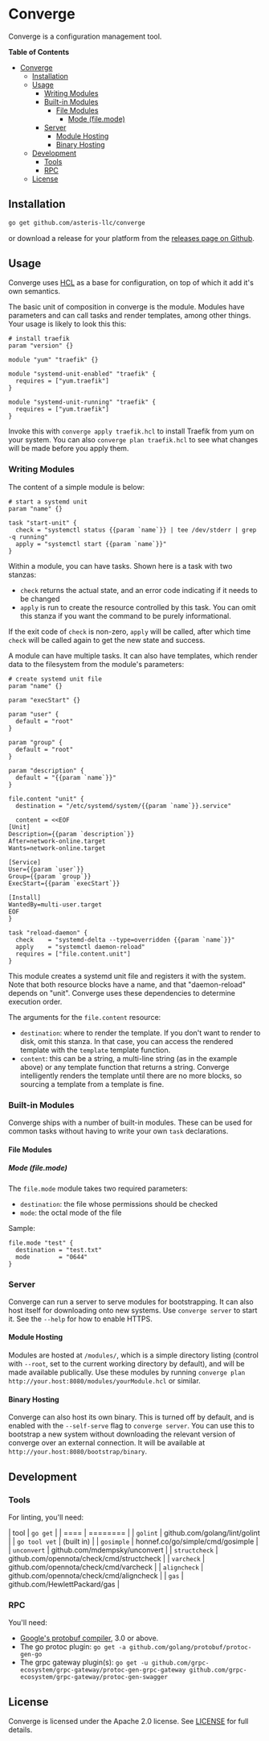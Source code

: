 # Converge

Converge is a configuration management tool.

<!-- markdown-toc start - Don't edit this section. Run M-x markdown-toc-generate-toc again -->
**Table of Contents**

- [Converge](#converge)
    - [Installation](#installation)
    - [Usage](#usage)
        - [Writing Modules](#writing-modules)
        - [Built-in Modules](#built-in-modules)
            - [File Modules](#file-modules)
                - [Mode (file.mode)](#mode-filemode)
        - [Server](#server)
            - [Module Hosting](#module-hosting)
            - [Binary Hosting](#binary-hosting)
    - [Development](#development)
        - [Tools](#tools)
        - [RPC](#rpc)
    - [License](#license)

<!-- markdown-toc end -->

## Installation

```sh
go get github.com/asteris-llc/converge
```

or download a release for your platform from the
[releases page on Github](https://github.com/asteris-llc/converge/releases).

## Usage

Converge uses [HCL](https://github.com/hashicorp/hcl) as a base for
configuration, on top of which it add it's own semantics.

The basic unit of composition in converge is the module. Modules have parameters
and can call tasks and render templates, among other things. Your usage is
likely to look this this:

```hcl
# install traefik
param "version" {}

module "yum" "traefik" {}

module "systemd-unit-enabled" "traefik" {
  requires = ["yum.traefik"]
}

module "systemd-unit-running" "traefik" {
  requires = ["yum.traefik"]
}
```

Invoke this with `converge apply traefik.hcl` to install Traefik from yum on
your system. You can also `converge plan traefik.hcl` to see what changes will
be made before you apply them.

### Writing Modules

The content of a simple module is below:

```hcl
# start a systemd unit
param "name" {}

task "start-unit" {
  check = "systemctl status {{param `name`}} | tee /dev/stderr | grep -q running"
  apply = "systemctl start {{param `name`}}"
}
```

Within a module, you can have tasks. Shown here is a task with two stanzas:

- `check` returns the actual state, and an error code indicating if it needs to
  be changed
- `apply` is run to create the resource controlled by this task. You can omit
  this stanza if you want the command to be purely informational.

If the exit code of `check` is non-zero, `apply` will be called, after which
time `check` will be called again to get the new state and success.

A module can have multiple tasks. It can also have templates, which render data
to the filesystem from the module's parameters:

```hcl
# create systemd unit file
param "name" {}

param "execStart" {}

param "user" {
  default = "root"
}

param "group" {
  default = "root"
}

param "description" {
  default = "{{param `name`}}"
}

file.content "unit" {
  destination = "/etc/systemd/system/{{param `name`}}.service"

  content = <<EOF
[Unit]
Description={{param `description`}}
After=network-online.target
Wants=network-online.target

[Service]
User={{param `user`}}
Group={{param `group`}}
ExecStart={{param `execStart`}}

[Install]
WantedBy=multi-user.target
EOF
}

task "reload-daemon" {
  check    = "systemd-delta --type=overridden {{param `name`}}"
  apply    = "systemctl daemon-reload"
  requires = ["file.content.unit"]
}
```

This module creates a systemd unit file and registers it with the system. Note
that both resource blocks have a name, and that "daemon-reload" depends on
"unit". Converge uses these dependencies to determine execution order.

The arguments for the `file.content` resource:

- `destination`: where to render the template. If you don't want to render to
  disk, omit this stanza. In that case, you can access the rendered template
  with the `template` template function.
- `content`: this can be a string, a multi-line string (as in the example above)
  or any template function that returns a string. Converge intelligently renders
  the template until there are no more blocks, so sourcing a template from a
  template is fine.

### Built-in Modules

Converge ships with a number of built-in modules. These can be used for common
tasks without having to write your own `task` declarations.

#### File Modules

##### Mode (file.mode)

The `file.mode` module takes two required parameters: 

- `destination`: the file whose permissions should be checked
- `mode`: the octal mode of the file

Sample:

```hcl
file.mode "test" {
  destination = "test.txt"
  mode        = "0644"
}
```

### Server

Converge can run a server to serve modules for bootstrapping. It can also host
itself for downloading onto new systems. Use `converge server` to start it. See
the `--help` for how to enable HTTPS.

#### Module Hosting

Modules are hosted at `/modules/`, which is a simple directory listing (control
with `--root`, set to the current working directory by default), and will be
made available publically. Use these modules by running `converge plan
http://your.host:8080/modules/yourModule.hcl` or similar.

#### Binary Hosting

Converge can also host its own binary. This is turned off by default, and is
enabled with the `--self-serve` flag to `converge server`. You can use this to
bootstrap a new system without downloading the relevant version of converge over
an external connection. It will be available at
`http://your.host:8080/bootstrap/binary`.

## Development

### Tools

For linting, you'll need:

| tool | `go get` |
| ==== | ======== |
| `golint` | github.com/golang/lint/golint |
| `go tool vet` | (built in) |
| `gosimple` | honnef.co/go/simple/cmd/gosimple |
| `unconvert` | github.com/mdempsky/unconvert |
| `structcheck` | github.com/opennota/check/cmd/structcheck |
| `varcheck` | github.com/opennota/check/cmd/varcheck |
| `aligncheck` | github.com/opennota/check/cmd/aligncheck |
| `gas` | github.com/HewlettPackard/gas |

### RPC

You'll need:

- [Google's protobuf compiler](https://github.com/google/protobuf/releases), 3.0
  or above.
- The go protoc plugin: `go get -a github.com/golang/protobuf/protoc-gen-go`
- The grpc gateway plugin(s): `go get -u github.com/grpc-ecosystem/grpc-gateway/protoc-gen-grpc-gateway github.com/grpc-ecosystem/grpc-gateway/protoc-gen-swagger`

## License

Converge is licensed under the Apache 2.0 license. See [LICENSE](LICENSE) for
full details.
